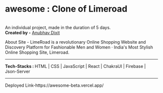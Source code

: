 # awesome : Clone of Limeroad
<br>
An individual project, made in the duration of 5 days.
<br>
<b>Created by -</b> 
<a href="https://www.linkedin.com/in/anubhav-dixit-753b51223/">Anubhav Dixit</a></li>

About Site - 
LimeRoad is a revolutionary Online Shopping Website and Discovery Platform for Fashionable Men and Women · India's Most Stylish Online Shopping Site, Limeroad.
<br>
<hr>
<b>Tech-Stacks : </b> HTML | CSS | JavaScript | React | ChakraUI | Firebase | Json-Server
<br>
<hr>
Deployed Link-https://awesome-beta.vercel.app/
<br>
<!-- <hr> -->
<!-- HomePage-<img src="">
MensPage-<img src="">
Individual Product Page-<img src="">
CartPage-<img src="">
Login Page-<img src="https://drive.google.com/drive/folders/1SfT1YP_TGaRANfzSVWCjm24l3zSe4B9H"> -->
